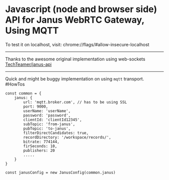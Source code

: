 # Javascript (node and browser side) API for Janus WebRTC Gateway, Using MQTT


To test it on localhost, visit: chrome://flags/#allow-insecure-localhost
___
Thanks to the awesome original implementation using web-sockets  [TechTeamer/janus-api](https://github.com/TechTeamer/janus-api)
___
Quick and might be buggy implementation on using `mqtt` transport.
#HowTos
```
const common = {
    janus: {
        url: 'mqtt.broker.com', // has to be using SSL
        port: 9000,
        userName: 'userName',
        password: 'password',
        clientId: 'clientId12345',
        subTopic: 'from-janus',
        pubTopic: 'to-janus',
        filterDirectCandidates: true,
        recordDirectory: '/workspace/records/',
        bitrate: 774144,
        firSeconds: 10,
        publishers: 20
        .....
    }
}
```
```
const janusConfig = new JanusConfig(common.janus)
```
